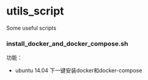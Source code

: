 # utils_script
Some useful scripts


### install_docker_and_docker_compose.sh
功能：
- ubuntu 14.04 下一键安装docker和docker-compose
